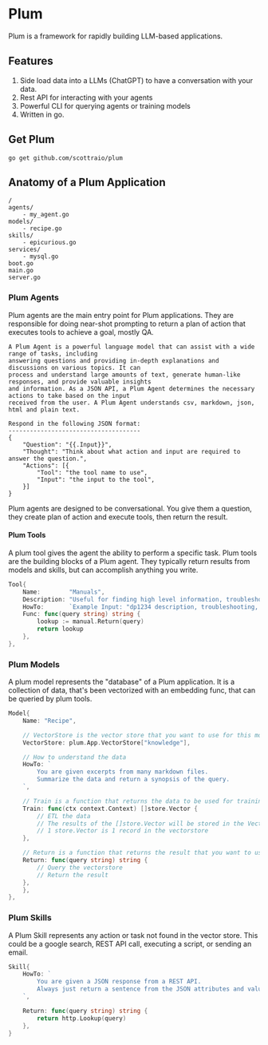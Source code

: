 # Plum

Plum is a framework for rapidly building LLM-based applications. 

## Features
1. Side load data into a LLMs (ChatGPT) to have a conversation with your data. 
2. Rest API for interacting with your agents
3. Powerful CLI for querying agents or training models
4. Written in go. 

## Get Plum

```
go get github.com/scottraio/plum
```

## Anatomy of a Plum Application

```
/
agents/
	- my_agent.go
models/
	- recipe.go
skills/
	- epicurious.go
services/
	- mysql.go
boot.go
main.go
server.go
```

### Plum Agents
Plum agents are the main entry point for Plum applications. They are responsible for doing near-shot prompting to 
return a plan of action that executes tools to achieve a goal, mostly QA. 

```
A Plum Agent is a powerful language model that can assist with a wide range of tasks, including 
answering questions and providing in-depth explanations and discussions on various topics. It can 
process and understand large amounts of text, generate human-like responses, and provide valuable insights 
and information. As a JSON API, a Plum Agent determines the necessary actions to take based on the input 
received from the user. A Plum Agent understands csv, markdown, json, html and plain text.

Respond in the following JSON format:
-------------------------------------
{
	"Question": "{{.Input}}",
	"Thought": "Think about what action and input are required to answer the question.",
	"Actions": [{
		"Tool": "the tool name to use",
		"Input": "the input to the tool",
	}]
}
```

Plum agents are designed to be conversational. You give them a question, they create plan of action and execute tools, then return the result. 

#### Plum Tools
A plum tool gives the agent the ability to perform a specific task. Plum tools are the building blocks of a Plum agent.
They typically return results from models and skills, but can accomplish anything you write. 

```go
Tool{
	Name:        "Manuals",
	Description: "Useful for finding high level information, troubleshooting, and operating procedures.",
	HowTo:       `Example Input: "dp1234 description, troubleshooting, operating procedures, cleaning, maintenance"`,
	Func: func(query string) string {
		lookup := manual.Return(query)
		return lookup
	},
},
```

### Plum Models
A plum model represents the "database" of a Plum application. 
It is a collection of data, that's been vectorized with an embedding func, that can be queried by plum tools. 

```go
Model{
	Name: "Recipe",

	// VectorStore is the vector store that you want to use for this model
	VectorStore: plum.App.VectorStore["knowledge"],

	// How to understand the data
	HowTo: `
		You are given excerpts from many markdown files. 
		Summarize the data and return a synopsis of the query. 
	`,

	// Train is a function that returns the data to be used for training
	Train: func(ctx context.Context) []store.Vector {
		// ETL the data
		// The results of the []store.Vector will be stored in the VectorStore defined above.
		// 1 store.Vector is 1 record in the vectorstore
	},

	// Return is a function that returns the result that you want to use in your prompt
	Return: func(query string) string {
		// Query the vectorstore
		// Return the result
	},
	},
},
```

### Plum Skills

A Plum Skill represents any action or task not found in the vector store. This could be a google search, 
REST API call, executing a script, or sending an email. 

```go
Skill{
	HowTo: `
		You are given a JSON response from a REST API.
		Always just return a sentence from the JSON attributes and values.
	`,

	Return: func(query string) string {
		return http.Lookup(query)
	},
}
```